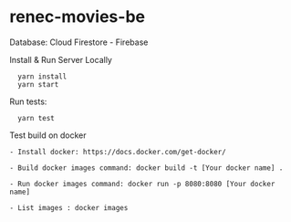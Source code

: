 # renec-movies-be
Database: Cloud Firestore - Firebase

Install & Run Server Locally
```
  yarn install
  yarn start
```

Run tests:
```
  yarn test
```

Test build on docker
```
- Install docker: https://docs.docker.com/get-docker/

- Build docker images command: docker build -t [Your docker name] .

- Run docker images command: docker run -p 8080:8080 [Your docker name]

- List images : docker images
```
